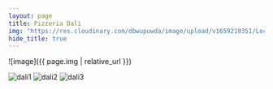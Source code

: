 ```yaml
---
layout: page
title: Pizzeria Dalì
img: "https://res.cloudinary.com/dbwupuwda/image/upload/v1659219351/Locali/dali.png"
hide_title: true
---
```


![image]({{ page.img | relative_url }})

![dali1](https://res.cloudinary.com/dbwupuwda/image/upload/v1659219377/Menu/dali1_l3pcno.jpg)
![dali2](https://res.cloudinary.com/dbwupuwda/image/upload/v1659219376/Menu/dali2_zfonri.jpg) 
![dali3](https://res.cloudinary.com/dbwupuwda/image/upload/v1659219375/Menu/dali3_auxxwh.jpg)

